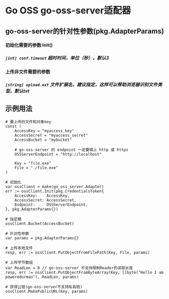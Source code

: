 # Go OSS go-oss-server适配器

## go-oss-server的针对性参数(pkg.AdapterParams)

#### 初始化需要的参数 Init()
##### `[int] conf.timeout` 超时时间，单位（秒），默认3

#### 上传非文件需要的参数
##### `[string] upload.ext` 文件扩展名，建议指定，这样可以帮助浏览器识别文件类型，默认txt

## 示例用法
~~~
# 要上传的文件和对象key
const (
    AccessKey = "myaccess_key"
    AccessSecret = "myaccess_secret"
    AccessBucket = "mybucket"

    # go-oss-server 的 endpoint 一定要填上 http 或 https
    OSSServerEndpoint = "http://localhost"

    Key = "file.exe"
    File = "./file.exe"
)

# 初始化
var ossClient = make(go_oss_server.Adapter)
err := ossClient.Init(pkg.CredentialsToken{
	AccessKey:    AccessKey,
	AccessSecret: AccessSecret,
	Endpoint:     OSSServerEndpoint,
}, pkg.AdapterParams{})

# 指定桶
ossClient.Bucket(AccessBucket)

# 针对性参数
var params = pkg.AdapterParams{}

# 上传本地文件
resp, err := ossClient.PutObjectFromFilePath(Key, File, params)

# 上传字节数组
var ReadLen = 0 // go-oss-server 不支持限制Reader的读取长度
resp, err := ossClient.PutObjectFromByteArray(Key, []byte("Hello I am poweredormao"), ReadLen, params)

# 获得公链(go-oss-server不支持私有链)
ossClient.MakePublicURL(Key, params)
~~~